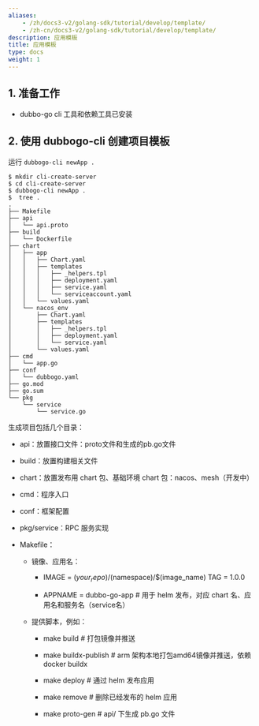 ```yaml
---
aliases:
    - /zh/docs3-v2/golang-sdk/tutorial/develop/template/
    - /zh-cn/docs3-v2/golang-sdk/tutorial/develop/template/
description: 应用模板
title: 应用模板
type: docs
weight: 1
---
```








## 1. 准备工作

- dubbo-go cli 工具和依赖工具已安装

## 2. 使用 dubbogo-cli 创建项目模板

运行 `dubbogo-cli newApp .`

```plain
$ mkdir cli-create-server
$ cd cli-create-server
$ dubbogo-cli newApp . 
$  tree .
.
├── Makefile
├── api
│   └── api.proto
├── build
│   └── Dockerfile
├── chart
│   ├── app
│   │   ├── Chart.yaml
│   │   ├── templates
│   │   │   ├── _helpers.tpl
│   │   │   ├── deployment.yaml
│   │   │   ├── service.yaml
│   │   │   └── serviceaccount.yaml
│   │   └── values.yaml
│   └── nacos_env
│       ├── Chart.yaml
│       ├── templates
│       │   ├── _helpers.tpl
│       │   ├── deployment.yaml
│       │   └── service.yaml
│       └── values.yaml
├── cmd
│   └── app.go
├── conf
│   └── dubbogo.yaml
├── go.mod
├── go.sum
└── pkg
    └── service
        └── service.go
```

生成项目包括几个目录：

- api：放置接口文件：proto文件和生成的pb.go文件

- build：放置构建相关文件

- chart：放置发布用 chart 包、基础环境 chart 包：nacos、mesh（开发中）

- cmd：程序入口

- conf：框架配置

- pkg/service：RPC 服务实现

- Makefile：

    - 镜像、应用名：

        - IMAGE = $(your_repo)/$(namespace)/$(image_name)
          TAG = 1.0.0

        - APPNAME = dubbo-go-app # 用于 helm 发布，对应 chart 名、应用名和服务名（service名）

    - 提供脚本，例如：

        - make build # 打包镜像并推送

        - make buildx-publish # arm 架构本地打包amd64镜像并推送，依赖 docker buildx

        - make deploy  # 通过 helm 发布应用

        - make remove  # 删除已经发布的 helm 应用

        - make proto-gen # api/ 下生成 pb.go 文件